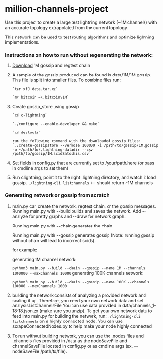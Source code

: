 # million-channels-project
Use this project to create a large test lightning network (~1M channels) with an accurate topology extrapolated from the current topology. 

This network can be used to test routing algorithms and optimize lightning implementations.

### Instructions on how to run without regenerating the network:

1. [Download](https://drive.google.com/drive/folders/1yKqV2Gg4H4zwun9ycP_LgCFGIY92-fVr?usp=sharing) 1M gossip and regtest chain

2. A sample of the gossip produced can be found in data/1M/1M.gossip. 
   This file is split into smaller files. To combine files run:

       `tar xfJ data.tar.xz`

       `mv bitcoin ~\.bitcoin\1M` 

3. Create gossip_store using gossip

       `cd c-lightning`
       
       `./configure --enable-developer && make`

       `cd devtools`
       
       run the following command with the downloaded gossip files:
       `./create-gossipstore --verbose 100000 -i /path/to/gossip/1M.gossip -o ~/path/to/.lightning-datadir --csv /path/to/gossip/1M.scidSatoshis.csv`
       

4. Set fields in config.py that are currently set to /your/path/here (or pass in cmdline args to set them)

5. Run clightning, point it to the right .lightning directory, and watch it load gossip. 
    `./lightning-cli listchannels` <-- should return ~1M channels  

### Generating network or gossip from scratch

1. main.py can create the network, regtest chain, or the gossip messages. 
    Running main.py with --build  builds and saves the network. Add --analyze for pretty graphs and --draw for network graph.
    
    Running main.py with --chain generates the chain.
    
    Running main.py with --gossip generates gossip (Note: running gossip without chain will lead to incorrect scids).
    
    for example: 

    generating 1M channel network: 

   `python3 main.py --build --chain --gossip --name 1M --channels 1000000 --maxChannels 10000`
    generating 100K channels network: 

   `python3 main.py --build --chain --gossip --name 100K --channels 100000 --maxChannels 1000`

2. building the network consists of analyzing a provided network and scaling it up. 
   Therefore, you need your own network data and set analysisListChannelsFile 
   You can use data provided in data/channels_1-18-18.json.zx (make sure you unzip).
   To get your own network data to feed into main.py for building the network, run:
   `./lightning-cli listchannels` on a highly connected node. 
   You can use scrapeConnectedNodes.py to help make your node highly connected

3. To run without building network, you can use the .nodes files and .channels files 
   provided in /data as the nodeSaveFile and channelSaveFile located in config.py 
   or as cmdline args (ex. --nodeSaveFile /path/to/file). 

    


